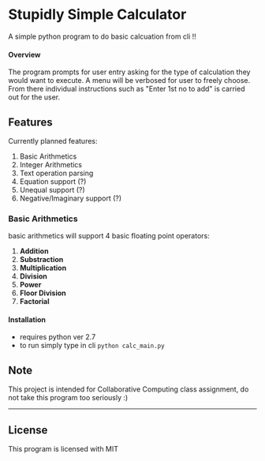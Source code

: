 # Stupidly Simple Calculator

A simple python program to do basic calcuation from cli !!

#### Overview ####
The program prompts for user entry asking for the type of calculation they would want to execute. A menu will be verbosed for user to freely choose. From there individual instructions such as "Enter 1st no to add" is carried out for the user.

## Features

Currently planned features:

1. Basic Arithmetics
1. Integer Arithmetics
1. Text operation parsing
1. Equation support (?)
1. Unequal support (?)
1. Negative/Imaginary support (?)

### Basic Arithmetics

basic arithmetics will support 4 basic floating point operators:
1. **Addition**
2. **Substraction**
3. **Multiplication**
4. **Division**
5. **Power**
6. **Floor Division**
7. **Factorial**

#### Installation ####
* requires python ver 2.7
* to run simply type in cli `python calc_main.py`

## Note

This project is intended for Collaborative Computing class assignment, do not take this program too seriously :)

- - - -

## License

This program is licensed with MIT
